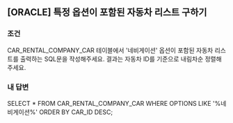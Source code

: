
[ORACLE] 특정 옵션이 포함된 자동차 리스트 구하기
---------------------------------------

### 조건
CAR_RENTAL_COMPANY_CAR 테이블에서 '네비게이션' 옵션이 포함된 자동차 리스트를 출력하는 SQL문을 작성해주세요. 결과는 자동차 ID를 기준으로 내림차순 정렬해주세요.

### 내 답변
SELECT * FROM CAR_RENTAL_COMPANY_CAR WHERE OPTIONS LIKE '%네비게이션%'
ORDER BY CAR_ID DESC;
